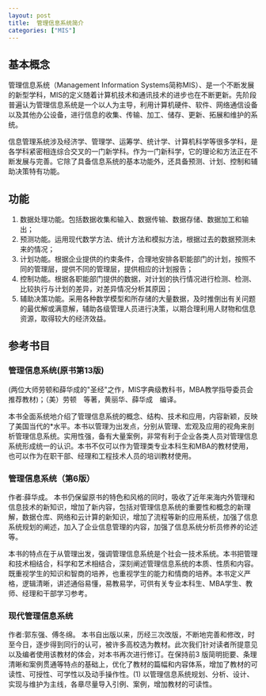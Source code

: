 ```yaml
---
layout: post
title:  管理信息系统简介
categories: ["MIS"]
---
```


## 基本概念
管理信息系统（Management Information Systems简称MIS）、是一个不断发展的新型学科，MIS的定义随着计算机技术和通讯技术的进步也在不断更新。先阶段普遍认为管理信息系统是一个以人为主导，利用计算机硬件、软件、网络通信设备以及其他办公设备，进行信息的收集、传输、加工、储存、更新、拓展和维护的系统。

信息管理系统涉及经济学、管理学、运筹学、统计学、计算机科学等很多学科，是各学科紧密相连综合交叉的一门新学科。作为一门新科学，它的理论和方法正在不断发展与完善。它除了具备信息系统的基本功能外，还具备预测、计划、控制和辅助决策特有功能。

## 功能
 1. 数据处理功能。包括数据收集和输入、数据传输、数据存储、数据加工和输出；
 1. 预测功能。运用现代数学方法、统计方法和模拟方法，根据过去的数据预测未来的情况；
 1. 计划功能。根据企业提供的约束条件，合理地安排各职能部门的计划，按照不同的管理层，提供不同的管理层，提供相应的计划报告；
 1. 控制功能。根据各职能部门提供的数据，对计划的执行情况进行检测、检测、比较执行与计划的差异，对差异情况分析其原因；
 1. 辅助决策功能。采用各种数学模型和所存储的大量数据，及时推倒出有关问题的最优解或满意解，辅助各级管理人员进行决策，以期合理利用人财物和信息资源，取得较大的经济效益。

## 参考书目

### 管理信息系统(原书第13版)
(两位大师劳顿和薛华成的"圣经"之作，MIS字典级教科书，MBA教学指导委员会推荐教材)；（美）劳顿　等著，黄丽华、薛华成　编译。

本书全面系统地介绍了管理信息系统的概念、结构、技术和应用，内容新颖，反映了美国当代的*水平。本书以管理为出发点，分别从管理、宏观及应用的视角来剖析管理信息系统。实用性强，备有大量案例，非常有利于企业各类人员对管理信息系统形成统一的认识。本书不仅可以作为管理类专业本科生和MBA的教材使用，也可以作为在职干部、经理和工程技术人员的培训教材使用。

### 管理信息系统（第6版）
  作者:薛华成。 本书仍保留原书的特色和风格的同时，吸收了近年来海内外管理和信息技术的新知识，增加了新内容，包括对管理信息系统的重要性和概念的新理解，数据仓库、网络和云计算的新知识，增加了流程等新的应用系统，加强了信息系统规划的阐述，加入了企业信息管理的内容，加强了信息系统分析员修养的论述等。
  
  本书的特点在于从管理出发，强调管理信息系统是个社会一技术系统。本书把管理和技术相结合，科学和艺术相结合，深刻阐述管理信息系统的本质、性质和内容。既重视学生的知识和智商的培养，也重视学生的能力和情商的培养。本书定义严格，逻辑清晰，讲述通俗易懂，易教易学，可供有关专业本科生、MBA学生、教师、经理和干部学习参考。
### 现代管理信息系统 
  作者:郭东强、傅冬绵。 本书自出版以来，历经三次改版，不断地完善和修改，时至今日，逐步得到同行的认可，被许多高校选为教材。此次我们针对读者所提意见以及编者使用该教材的体会，对本书再次进行修订。在保持前3 版简明扼要、条理清晰和案例贯通等特点的基础上，优化了教材的篇幅和内容体系，增加了教材的可读性、可授性、可学性以及动手操作性。(1) 以管理信息系统规划、分析、设计、实现与维护为主线，各章尽量导入引例、案例，增加教材的可读性。
